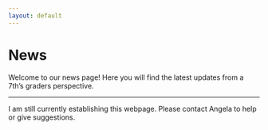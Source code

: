 ```yaml
---
layout: default
---
```


# News

Welcome to our news page! Here you will find the latest updates from a 7th’s graders perspective.



* * *
I am still currently establishing this webpage. Please contact Angela to help or give suggestions.
